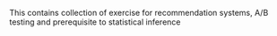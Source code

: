 This contains collection of exercise for recommendation systems, A/B testing and prerequisite to statistical inference
